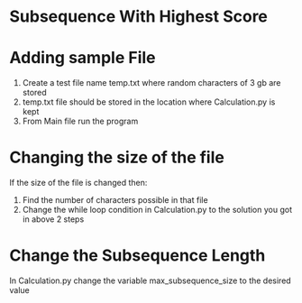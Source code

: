 # Subsequence With Highest Score

# Adding sample File
1. Create a test file name temp.txt where random characters of 3 gb are stored
2. temp.txt file should be stored in the location where Calculation.py is kept
3. From Main file run the program

# Changing the size of the file
If the size of the file is changed then:
1. Find the number of characters possible in that file
3. Change the while loop condition in Calculation.py to the solution you got in above 2 steps

# Change the Subsequence Length
In Calculation.py change the variable max_subsequence_size to the desired value
